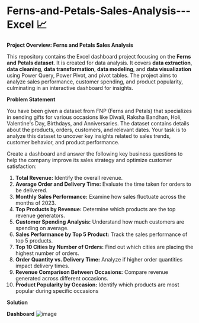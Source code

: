 # Ferns-and-Petals-Sales-Analysis---Excel 📈

**Project Overview: Ferns and Petals Sales Analysis**

This repository contains the Excel dashboard project focusing on the **Ferns and Petals dataset**. It is created for data analysis. It covers **data extraction**, **data cleaning**, **data transformation**, **data modeling**, and **data visualization** using Power Query, Power Pivot, and pivot tables. The project aims to analyze sales performance, customer spending, and product popularity, culminating in an interactive dashboard for insights.

**Problem Statement**

 You have been given a dataset from FNP (Ferns and Petals) that specializes in sending gifts for
 various occasions like Diwali, Raksha Bandhan, Holi, Valentine's Day, Birthdays, and
 Anniversaries. The dataset contains details about the products, orders, customers, and relevant
 dates. Your task is to analyze this dataset to uncover key insights related to sales trends,
 customer behavior, and product performance.
 
 Create a dashboard and answer the following key business questions to help the company
 improve its sales strategy and optimize customer satisfaction:
 
 1. **Total Revenue:** Identify the overall revenue.
 2. **Average Order and Delivery Time:** Evaluate the time taken for orders to be delivered.
 3. **Monthly Sales Performance:** Examine how sales fluctuate across the months of 2023.
 4. **Top Products by Revenue:** Determine which products are the top revenue generators.
 5. **Customer Spending Analysis:** Understand how much customers are spending on
 average.
 6. **Sales Performance by Top 5 Product:** Track the sales performance of top 5 products.
 7. **Top 10 Cities by Number of Orders:** Find out which cities are placing the highest
 number of orders.
 8. **Order Quantity vs. Delivery Time:** Analyze if higher order quantities impact delivery
 times.
 9. **Revenue Comparison Between Occasions:** Compare revenue generated across
 different occasions.
 10. **Product Popularity by Occasion:** Identify which products are most popular during
 specific occasions

**Solution**



**Dashboard** 
![image](https://github.com/user-attachments/assets/e2d5cb03-90c6-4b04-8182-db9a3db82079)
